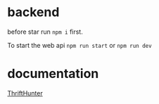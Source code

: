 # backend

before star run ``npm i`` first.

To start the web api
``npm run start`` or ``npm run dev``

# documentation 

[ThriftHunter](https://thrifthunter.csproject.org)
